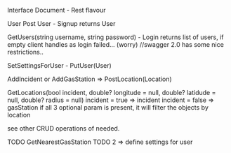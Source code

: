 Interface Document - Rest flavour

User
Post User - Signup
returns User

GetUsers(string username, string password) - Login
returns list of users, if empty client handles as login failed... (worry)
//swagger 2.0 has some nice restrictions..

SetSettingsForUser - PutUser(User)


AddIncident or AddGasStation => PostLocation(Location)

GetLocations(bool incident, double? longitude = null, double? latidude = null, double? radius = null)
incident = true => incident
incident = false => gasStation
if all 3 optional param is present, it will filter the objects by location

see other CRUD operations of needed.

TODO GetNearestGasStation
TODO 2 => define settings for user